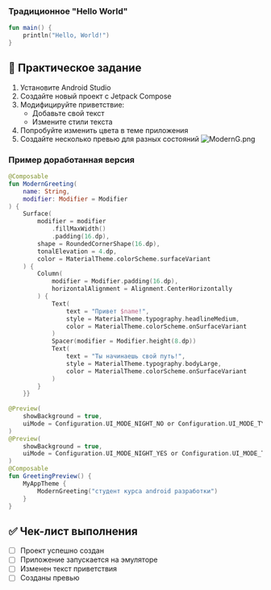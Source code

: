 ### Традиционное "Hello World"

````kotlin
fun main() {
    println("Hello, World!")
}
````

## 📝 Практическое задание

1. Установите Android Studio
1. Создайте новый проект с Jetpack Compose
1. Модифицируйте приветствие:
   * Добавьте свой текст
   * Измените стили текста
1. Попробуйте изменить цвета в теме приложения
1. Создайте несколько превью для разных состояний
   ![ModernG.png](../../images/ModernG.png)

### Пример доработанная версия

````kotlin
@Composable  
fun ModernGreeting(  
    name: String,  
    modifier: Modifier = Modifier  
) {  
    Surface(  
        modifier = modifier  
            .fillMaxWidth()  
            .padding(16.dp),  
        shape = RoundedCornerShape(16.dp),  
        tonalElevation = 4.dp,  
        color = MaterialTheme.colorScheme.surfaceVariant  
    ) {  
        Column(  
            modifier = Modifier.padding(16.dp),  
            horizontalAlignment = Alignment.CenterHorizontally  
        ) {  
            Text(  
                text = "Привет $name!",  
                style = MaterialTheme.typography.headlineMedium,  
                color = MaterialTheme.colorScheme.onSurfaceVariant  
            )  
            Spacer(modifier = Modifier.height(8.dp))  
            Text(  
                text = "Ты начинаешь свой путь!",  
                style = MaterialTheme.typography.bodyLarge,  
                color = MaterialTheme.colorScheme.onSurfaceVariant  
            )  
        }  
    }}  
  
@Preview(  
    showBackground = true,  
    uiMode = Configuration.UI_MODE_NIGHT_NO or Configuration.UI_MODE_TYPE_NORMAL  
)  
@Preview(  
    showBackground = true,  
    uiMode = Configuration.UI_MODE_NIGHT_YES or Configuration.UI_MODE_TYPE_NORMAL  
)  
@Composable  
fun GreetingPreview() {  
    MyAppTheme {  
        ModernGreeting("студент курса android разработки")  
    }  
}
````

## ✅ Чек-лист выполнения

* [ ] Проект успешно создан
* [ ] Приложение запускается на эмуляторе
* [ ] Изменен текст приветствия
* [ ] Созданы превью
